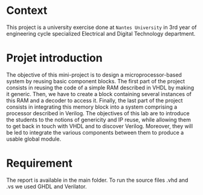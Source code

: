 # Context 
This project is a university exercise done at `Nantes University` in 3rd year of engineering cycle specialized Electrical and Digital Technology department.

# Projet introduction
The objective of this mini-project is to design a microprocessor-based system by reusing basic component blocks. The first part of the project consists in reusing the code of a simple RAM described in VHDL by making it generic.
Then, we have to create a block containing several instances of this RAM and a decoder to access it.
Finally, the last part of the project consists in integrating this memory block into a system comprising a processor described in Verilog.
The objectives of this lab are to introduce the students to the notions of genericity and IP reuse, while allowing them to get back in touch with VHDL and to discover Verilog.
Moreover, they will be led to integrate the various components between them to produce a usable global module.

# Requirement
The report is available in the main folder. To run the source files .vhd and .vs we used GHDL and Verilator.